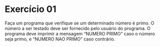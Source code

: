 # Exercício 01

Faça um programa que verifique se um determinado número é primo. O número a ser 
testado deve ser fornecido pelo usuário do programa. O programa deve imprimir a 
mensagem “NUMERO PRIMO” caso o número seja primo, e “NUMERO NAO PRIMO” 
caso contrário.
